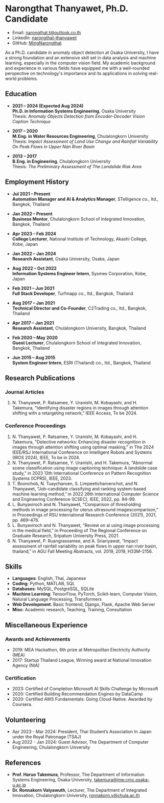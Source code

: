 # Narongthat Thanyawet, Ph.D. Candidate

- Email: [narongthat.t@outlook.co.th](mailto:narongthat.t@outlook.co.th)
- LinkedIn: [narongthat-thanyawet](http://www.linkedin.com/in/narongthat-thanyawet-2a301619a/)
- GitHub: [MingNarongthat](https://github.com/MingNarongthat)

As a Ph.D. candidate in anomaly object detection at Osaka University, I have a strong foundation and an extensive skill set in data analysis and machine learning, especially in the computer vision field. My academic background and experience in various fields have equipped me with a well-rounded perspective on technology's importance and its applications in solving real-world problems.

## Education

- **2021 – 2024 (Expected Aug 2024)**  
  **Ph.D. in Information Systems Engineering**, Osaka University  
  Thesis: *Anomaly Objects Detection from Encoder-Decoder Vision Caption Technique*

- **2017 – 2020**  
  **M.Eng. in Water Resources Engineering**, Chulalongkorn University  
  Thesis: *Impact Assessment of Land Use Change and Rainfall Variability On Peak Flows in Upper Nan River Basin*

- **2013 – 2017**  
  **B.Eng. in Engineering**, Chulalongkorn University  
  Thesis: *The Preliminary Assessment of The Landslide Risk Area*

## Employment History

- **Jul 2021 – Present**  
  **Automation Manager and AI & Analytics Manager**, STelligence co., ltd., Bangkok, Thailand

- **Jan 2022 – Present**  
  **Business Mentor**, Chulalongkorn School of Integrated Innovation, Bangkok, Thailand

- **Apr 2023 – Feb 2024**  
  **College Lecturer**, National Institute of Technology, Akashi College, Kobe, Japan

- **Jan 2022 – Jan 2024**  
  **Research Assistant**, Osaka University, Osaka, Japan

- **Aug 2022 – Oct 2022**  
  **Information Systems Engineer Intern**, Sysmex Corporation, Kobe, Japan

- **Feb 2021 – Jun 2021**  
  **Full Stack Developer**, Turfmapp co., ltd., Bangkok, Thailand

- **Aug 2017 – Jan 2021**  
  **Technical Director and Co-Founder**, C2Trading co., ltd., Bangkok, Thailand

- **Apr 2017 – Jan 2021**  
  **Research Assistant**, Chulalongkorn University, Bangkok, Thailand

- **Feb 2020 – May 2020**  
  **Guest Lecturer**, Chulalongkorn School of Integrated Innovation, Bangkok, Thailand

- **Jun 2015 – Aug 2015**  
  **System Engineer Intern**, ESRI (Thailand) co., ltd., Bangkok, Thailand

## Research Publications

### Journal Articles

1. N. Thanyawet, P. Ratsamee, Y. Uranishi, M. Kobayashi, and H. Takemura, "Identifying disaster regions in images through attention shifting with a retargeting network," IEEE Access, To be 2024.

### Conference Proceedings

1. N. Thanyawet, P. Ratsamee, Y. Uranishi, M. Kobayashi, and H. Takemura, "Detective networks: Enhancing disaster recognition in images through attention shifting using optimal masking," in The 2024 IEEE/RSJ International Conference on Intelligent Robots and Systems (IROS 2024), IEEE, To be in 2024.
2. N. Thanyawet, P. Ratsamee, Y. Uranishi, and H. Takemura, "Abnormal scene classification using image captioning technique: A landslide case study," in 2023 13th International Conference on Pattern Recognition Systems (ICPRS), IEEE, 2023.
3. T. Boonchob, N. Tuaycharoen, S. Limpeeticharoenchot, and N. Thanyawet, “Job-candidate classifying and ranking system-based machine learning method,” in 2022 26th International Computer Science and Engineering Conference (ICSEC), IEEE, 2022, pp. 94–99.
4. L. Bunyaviroch and N. Thanyawet, “Comparison of thresholding methods in image processing for uterus ultrasound imagescomparison,” in Proceedings of RSU International Research Conference (2021), 2021, pp. 469–476.
5. L. Bunyaviroch and N. Thanyawet, “Review on ai using image processing in the medical field,” in Proceeding of The Regional Conference on Graduate Research, Sripatum University Press, 2021.
6. N. Thanyawet, P. Ruangrassamee, and A. Sriariyawat, “Impact assessment of rainfall variability on peak flows in upper nan river basin, thailand,” in AGU Fall Meeting Abstracts, vol. 2019, 2019, H33M–2156.

## Skills

- **Languages**: English, Thai, Japanese
- **Coding**: Python, MATLAB, SQL
- **Databases**: MySQL, PostgreSQL, SQLite
- **Machine Learning**: TensorFlow, PyTorch, Scikit-learn, Computer Vision, Natural Language Processing, Transformers
- **Web Development**: Basic frontend, Django, Flask, Apache Web Server
- **Misc**: Academic research, Teaching, Training, Consultation

## Miscellaneous Experience

### Awards and Achievements

- 2019: MEA Hackathon, 6th prize at Metropolitan Electricity Authority (MEA)
- 2017: Startup Thailand League, Winning award at National Innovation Agency (NIA)

### Certification

- 2023: Certified of Completion Microsoft AI Skills Challenge by Microsoft
- 2020: Certified Building Recommendation Engines by DataCamp
- 2020: Certified AWS Fundamentals: Going Cloud-Native. Awarded by Coursera.

## Volunteering

- Apr 2023 - Mar 2024: President, Thai Student’s Association In Japan under the Royal Patronage (TSAJ)
- Aug 2022 - Jan 2024: Guest Advisor, The Department of Computer Engineering, Chulalongkorn University

## References

- **Prof. Haruo Takemura**, Professor, The Department of Information Systems Engineering, Osaka University, [takemura@ime.cmc.osaka-u.ac.jp](mailto:takemura@ime.cmc.osaka-u.ac.jp)
- **Dr. Ronnakorn Vaiyawuth**, Lecturer, The Department of Integrated Innovation, Chulalongkorn University, [ronnakorn.v@chula.ac.th](mailto:ronnakorn.v@chula.ac.th)
